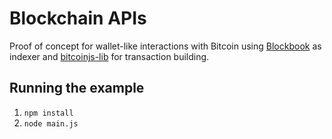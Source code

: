 # Blockchain APIs

Proof of concept for wallet-like interactions with Bitcoin using [Blockbook](https://github.com/trezor/blockbook/) as indexer and [bitcoinjs-lib](https://github.com/bitcoinjs/bitcoinjs-lib) for transaction building.

## Running the example

1. `npm install`
2. `node main.js`